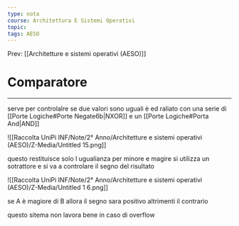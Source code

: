 ```yaml
---
type: nota
course: Architettura E Sistemi Operativi
topic: 
tags: AESO
---
```


Prev: [[Architetture e sistemi operativi (AESO)]]

# Comparatore
---
serve per controlalre se due valori sono uguali è ed raliato con una serie di [[Porte Logiche#Porte Negate6b|NXOR]] e un [[Porte Logiche#Porta And|AND]]

![[Raccolta UniPi INF/Note/2° Anno/Architetture e sistemi operativi (AESO)/Z-Media/Untitled 15.png]]

questo restituisce solo l ugualianza per minore e magire si utilizza un sotrattore e si va a controlare il segno del risultato

![[Raccolta UniPi INF/Note/2° Anno/Architetture e sistemi operativi (AESO)/Z-Media/Untitled 1 6.png]]

se A è magiore di B allora il segno sara positivo altrimenti il contrario

questo sitema non lavora bene in caso di overflow
